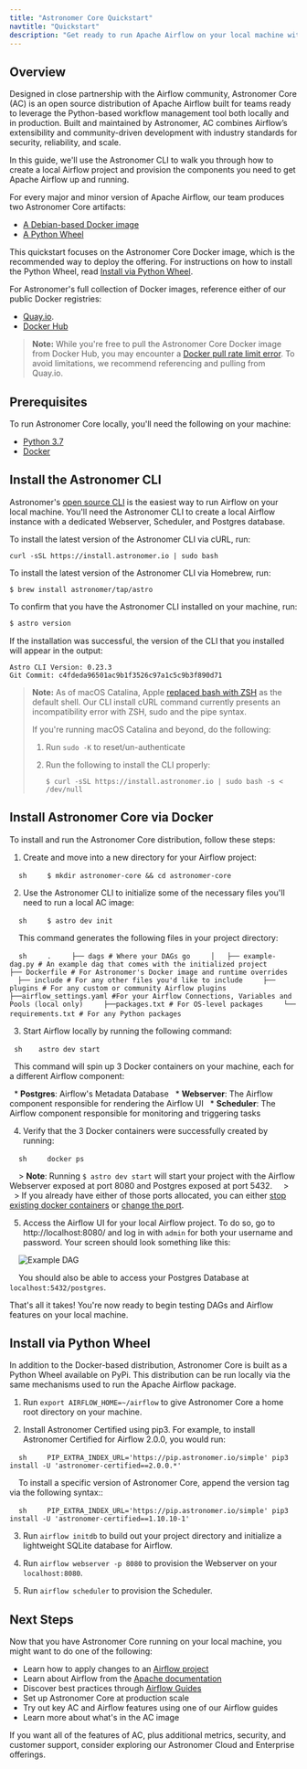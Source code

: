 ```yaml
---
title: "Astronomer Core Quickstart"
navtitle: "Quickstart"
description: "Get ready to run Apache Airflow on your local machine with Astronomer Core."
---
```


## Overview

Designed in close partnership with the Airflow community, Astronomer Core (AC) is an open source distribution of Apache Airflow built for teams ready to leverage the Python-based workflow management tool both locally and in production. Built and maintained by Astronomer, AC combines Airflow’s extensibility and community-driven development with industry standards for security, reliability, and scale.

In this guide, we'll use the Astronomer CLI to walk you through how to create a local Airflow project and provision the components you need to get Apache Airflow up and running.

For every major and minor version of Apache Airflow, our team produces two Astronomer Core artifacts:

- [A Debian-based Docker image](https://quay.io/repository/astronomer/ap-airflow?tab=tags)
- [A Python Wheel](https://pip.astronomer.io/simple/apache-airflow/)

This quickstart focuses on the Astronomer Core Docker image, which is the recommended way to deploy the offering. For instructions on how to install the Python Wheel, read [Install via Python Wheel](/docs/ac/next/01_quickstart#install-via-python-wheel).

For Astronomer's full collection of Docker images, reference either of our public Docker registries:

- [Quay.io](https://quay.io/repository/astronomer/docker-airflow?tab=tags).
- [Docker Hub](https://hub.docker.com/r/astronomerio/docker-airflow)

> **Note:** While you're free to pull the Astronomer Core Docker image from Docker Hub, you may encounter a [Docker pull rate limit error](https://forum.astronomer.io/t/docker-hub-rate-limit-error-toomanyrequests-you-have-reached-your-pull-rate-limit/887). To avoid limitations, we recommend referencing and pulling from Quay.io.

## Prerequisites

To run Astronomer Core locally, you'll need the following on your machine:

- [Python 3.7](https://www.python.org/downloads/)
- [Docker](https://www.docker.com/products/docker-desktop)

## Install the Astronomer CLI

Astronomer's [open source CLI](https://github.com/astronomer/astro-cli) is the easiest way to run Airflow on your local machine. You'll need the Astronomer CLI to create a local Airflow instance with a dedicated Webserver, Scheduler, and Postgres database.

To install the latest version of the Astronomer CLI via cURL, run:

```
curl -sSL https://install.astronomer.io | sudo bash
```

To install the latest version of the Astronomer CLI via Homebrew, run:

```
$ brew install astronomer/tap/astro
```

To confirm that you have the Astronomer CLI installed on your machine, run:

```bash
$ astro version
```

If the installation was successful, the version of the CLI that you installed will appear in the output:

```
Astro CLI Version: 0.23.3
Git Commit: c4fdeda96501ac9b1f3526c97a1c5c9b3f890d71
```

>**Note:** As of macOS Catalina, Apple [replaced bash with ZSH](https://www.theverge.com/2019/6/4/18651872/apple-macos-catalina-zsh-bash-shell-replacement-features) as the default shell. Our CLI install cURL command currently presents an incompatibility error with ZSH, sudo and the pipe syntax.
>
> If you're running macOS Catalina and beyond, do the following:
>
> 1. Run `sudo -K` to reset/un-authenticate
> 2. Run the following to install the CLI properly:
>
>    ```
>    $ curl -sSL https://install.astronomer.io | sudo bash -s < /dev/null
>    ```

## Install Astronomer Core via Docker

To install and run the Astronomer Core distribution, follow these steps:

1. Create and move into a new directory for your Airflow project:

    ```sh
    $ mkdir astronomer-core && cd astronomer-core
    ```

2. Use the Astronomer CLI to initialize some of the necessary files you'll need to run a local AC image:

    ```sh
    $ astro dev init
    ```

    This command generates the following files in your project directory:

    ```sh
    .
    ├── dags # Where your DAGs go
    │   ├── example-dag.py # An example dag that comes with the initialized project
    ├── Dockerfile # For Astronomer's Docker image and runtime overrides
    ├── include # For any other files you'd like to include
    ├── plugins # For any custom or community Airflow plugins
    ├──airflow_settings.yaml #For your Airflow Connections, Variables and Pools (local only)
    ├──packages.txt # For OS-level packages
    └── requirements.txt # For any Python packages
    ```         

3. Start Airflow locally by running the following command:

   ```sh
   astro dev start
   ```

   This command will spin up 3 Docker containers on your machine, each for a different Airflow component:

   * **Postgres**: Airflow's Metadata Database
   * **Webserver**: The Airflow component responsible for rendering the Airflow UI
   * **Scheduler**: The Airflow component responsible for monitoring and triggering tasks


4. Verify that the 3 Docker containers were successfully created by running:

    ```sh
    docker ps
    ```

    > **Note**: Running `$ astro dev start` will start your project with the Airflow Webserver exposed at port 8080 and Postgres exposed at port 5432.
    >
    > If you already have either of those ports allocated, you can either [stop existing docker containers](https://forum.astronomer.io/t/docker-error-in-cli-bind-for-0-0-0-0-5432-failed-port-is-already-allocated/151) or [change the port](https://forum.astronomer.io/t/i-already-have-the-ports-that-the-cli-is-trying-to-use-8080-5432-occupied-can-i-change-the-ports-when-starting-a-project/48).

5. Access the Airflow UI for your local Airflow project. To do so, go to http://localhost:8080/ and log in with `admin` for both your username and password. Your screen should look something like this:

    ![Example DAG](https://assets2.astronomer.io/main/docs/getting-started/sample_dag.png)

    You should also be able to access your Postgres Database at `localhost:5432/postgres`.

That's all it takes! You're now ready to begin testing DAGs and Airflow features on your local machine.

## Install via Python Wheel

In addition to the Docker-based distribution, Astronomer Core is built as a Python Wheel available on PyPi. This distribution can be run locally via the same mechanisms used to run the Apache Airflow package.

1. Run `export AIRFLOW_HOME=~/airflow` to give Astronomer Core a home root directory on your machine.

2. Install Astronomer Certified using pip3. For example, to install Astronomer Certified for Airflow 2.0.0, you would run:

    ```sh
    PIP_EXTRA_INDEX_URL='https://pip.astronomer.io/simple' pip3 install -U 'astronomer-certified==2.0.0.*'
    ```

    To install a specific version of Astronomer Core, append the version tag via the following syntax::

    ```sh
    PIP_EXTRA_INDEX_URL='https://pip.astronomer.io/simple' pip3 install -U 'astronomer-certified==1.10.10-1'
    ```

3. Run `airflow initdb` to build out your project directory and initialize a lightweight SQLite database for Airflow.

4. Run `airflow webserver -p 8080` to provision the Webserver on your `localhost:8080`.

5. Run `airflow scheduler` to provision the Scheduler.

## Next Steps

Now that you have Astronomer Core running on your local machine, you might want to do one of the following:

* Learn how to apply changes to an [Airflow project](https://www.astronomer.io/docs/cloud/stable/develop/cli-quickstart#apply-changes-to-your-airflow-project)
* Learn about Airflow from the [Apache documentation](https://airflow.apache.org/docs/apache-airflow/stable/index.html)
* Discover best practices through [Airflow Guides](https://www.astronomer.io/guides/)
* Set up Astronomer Core at production scale
* Try out key AC and Airflow features using one of our Airflow guides
* Learn more about what's in the AC image

If you want all of the features of AC, plus additional metrics, security, and customer support, consider exploring our Astronomer Cloud and Enterprise offerings.
